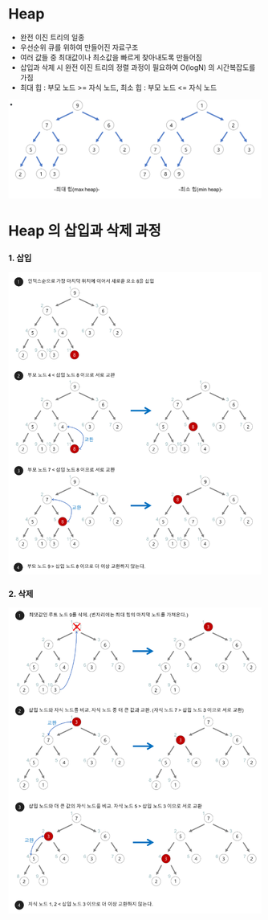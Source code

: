 # Heap
- 완전 이진 트리의 일종
- 우선순위 큐를 위하여 만들어진 자료구조
- 여러 값들 중 최대값이나 최소값을 빠르게 찾아내도록 만들어짐
- 삽입과 삭제 시 완전 이진 트리의 정렬 과정이 필요하여 O(logN) 의 시간복잡도를 가짐
- 최대 힙 : 부모 노드 >= 자식 노드, 최소 힙 : 부모 노드 <= 자식 노드

![img.png](img.png)


# Heap 의 삽입과 삭제 과정

### 1. 삽입
![img_1.png](img_1.png)


### 2. 삭제
![img_2.png](img_2.png)